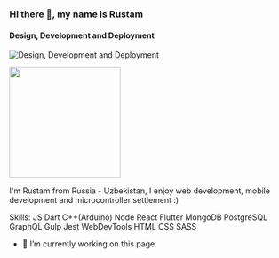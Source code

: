 ### Hi there 👋, my name is Rustam
#### Design, Development and Deployment
![Design, Development and Deployment]()

<img src="https://scontent.ftas2-2.fna.fbcdn.net/v/t1.0-9/86730448_10159251599848356_9150712043588812800_n.jpg?_nc_cat=102&ccb=2&_nc_sid=e3f864&_nc_ohc=uVwn5GyckkMAX8fHPy-&_nc_ht=scontent.ftas2-2.fna&oh=b5c24f3276ab6e78d3d8fe32c9a2b373&oe=601298AE" height="200">

I'm Rustam from Russia - Uzbekistan, I enjoy web development, mobile development and microcontroller settlement :)

Skills: JS Dart C++(Arduino) Node React Flutter MongoDB PostgreSQL GraphQL Gulp Jest WebDevTools HTML CSS SASS

- 🔭 I’m currently working on this page. 

